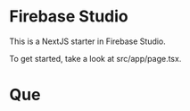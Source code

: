 # Firebase Studio

This is a NextJS starter in Firebase Studio.

To get started, take a look at src/app/page.tsx.
# Que
